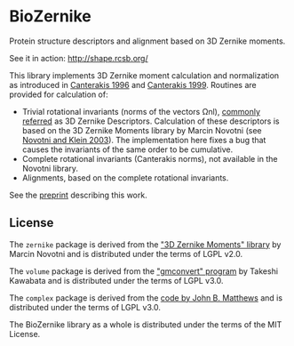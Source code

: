 # BioZernike
Protein structure descriptors and alignment based on 3D Zernike moments.

See it in action: http://shape.rcsb.org/


This library implements 3D Zernike moment calculation and normalization as introduced
in [Canterakis 1996](https://link.springer.com/chapter/10.1007/978-3-642-80294-2_36) and
 [Canterakis 1999](https://lmb.informatik.uni-freiburg.de/people/canterakis/publications/cant_scia99.pdf).
Routines are provided for calculation of:
* Trivial rotational invariants (norms of the vectors Ωnl), 
[commonly referred](http://www.eurekaselect.com/88710/article) as 3D Zernike Descriptors. 
Calculation of these descriptors is based on the 3D Zernike Moments library by Marcin Novotni (see [Novotni and Klein 2003](https://cg.cs.uni-bonn.de/aigaion2root/attachments/novotni-2003-3d.pdf)).
The implementation here fixes a bug that causes the invariants of the same order to be cumulative.
* Complete rotational invariants (Canterakis norms), not available in the Novotni library.
* Alignments, based on the complete rotational invariants. 

See the [preprint](https://www.biorxiv.org/content/biorxiv/early/2019/11/16/845123.full.pdf) describing this work.

## License
The `zernike` package is derived from the ["3D Zernike Moments" library](http://www.cg.cs.uni-bonn.de/project-pages/3dsearch/) by Marcin
Novotni  and is distributed under the terms of LGPL v2.0.

The `volume` package is derived from the ["gmconvert" program](https://pdbj.org/gmfit/) by Takeshi Kawabata
 and is distributed under the terms of LGPL v3.0.

The `complex` package is derived from the [code by John B. Matthews](https://sites.google.com/site/drjohnbmatthews/polyroots) and is distributed 
under the terms of LGPL v3.0.

The BioZernike library as a whole is distributed under the terms of the MIT License.
